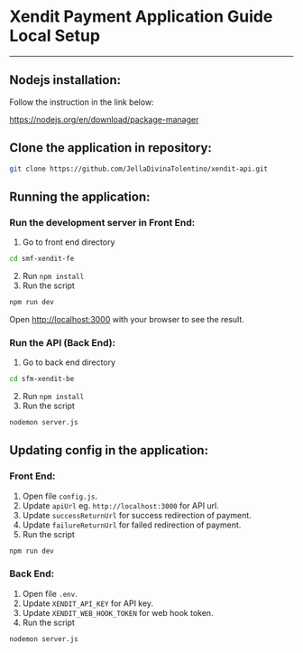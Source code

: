 # Xendit Payment Application Guide Local Setup

---

## Nodejs installation:

Follow the instruction in the link below:

https://nodejs.org/en/download/package-manager

## Clone the application in repository:

```bash
git clone https://github.com/JellaDivinaTolentino/xendit-api.git
```

## Running the application:

### Run the development server in Front End:

1. Go to front end directory

```bash
cd smf-xendit-fe
```

2. Run `npm install`
3. Run the script

```bash
npm run dev
```

Open [http://localhost:3000](http://localhost:3000) with your browser to see the result.

### Run the API (Back End):

1. Go to back end directory

```bash
cd sfm-xendit-be
```

2. Run `npm install`
3. Run the script

```bash
nodemon server.js
```

## Updating config in the application:

### Front End:

1. Open file `config.js`.
2. Update `apiUrl` eg. `http://localhost:3000` for API url.
3. Update `successReturnUrl` for success redirection of payment.
4. Update `failureReturnUrl` for failed redirection of payment.
5. Run the script

```bash
npm run dev
```

### Back End:

1. Open file `.env`.
2. Update `XENDIT_API_KEY` for API key.
3. Update `XENDIT_WEB_HOOK_TOKEN` for web hook token.
4. Run the script

```bash
nodemon server.js
```
